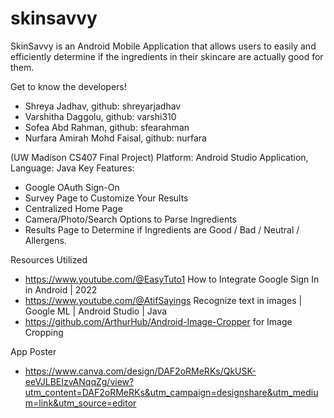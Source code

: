 # skinsavvy
SkinSavvy is an Android Mobile Application that allows users to easily and efficiently determine if the ingredients in their skincare are actually good for them. 

Get to know the developers!
- Shreya Jadhav, github: shreyarjadhav
- Varshitha Daggolu, github: varshi310
- Sofea Abd Rahman, github: sfearahman
- Nurfara Amirah Mohd Faisal, github: nurfara

(UW Madison CS407 Final Project)
Platform: Android Studio Application, Language: Java
Key Features: 
- Google OAuth Sign-On
- Survey Page to Customize Your Results
- Centralized Home Page
- Camera/Photo/Search Options to Parse Ingredients
- Results Page to Determine if Ingredients are Good / Bad / Neutral / Allergens. 

Resources Utilized 
- https://www.youtube.com/@EasyTuto1 How to Integrate Google Sign In in Android | 2022
- https://www.youtube.com/@AtifSayings Recognize text in images | Google ML | Android Studio | Java
- https://github.com/ArthurHub/Android-Image-Cropper for Image Cropping

App Poster 
- https://www.canva.com/design/DAF2oRMeRKs/QkUSK-eeVJLBEIzvANqqZg/view?utm_content=DAF2oRMeRKs&utm_campaign=designshare&utm_medium=link&utm_source=editor

